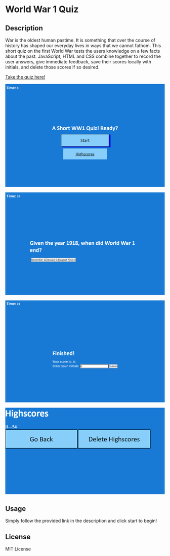 # World War 1 Quiz

## Description

War is the oldest human pastime. It is something that over the course of history has shaped our everyday lives in ways that we cannot fathom. This short quiz on the first World War tests the users knowledge on a few facts about the past. JavaScript, HTML and CSS combine together to record the user answers, give immediate feedback, save their scores locally with initials, and delete those scores if so desired. 

[Take the quiz here!](https://jaspersonja.github.io/short-quiz/)

![Start Quiz](./assets/images/start.png)

![In Progress](./assets/images/inProgress.png)

![Finished](./assets/images/Finish.png)

![Highscores](./assets/images/highscores.png)

## Usage

Simply follow the provided link in the description and click start to begin!

## License
MIT License

